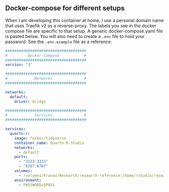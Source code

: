 ## Docker-compose for different setups

When I am developing this container at home, I use a personal domain name that uses Traefik v2 as a reverse-proxy. The labels you see in the docker compose file are specific to that setup. A generic docker-compose.yaml file is pasted below. You will also need to create a `.env` file to hold your password. See the `.env.example` file as a reference.

````yaml
####################################
#         Docker-Compose           #
####################################
version: "3"

####################################
#            Networks              #
####################################

networks:
  default:
    driver: bridge

####################################
#            Services              #
####################################

services:
  quarto-r:
    image: rocker/tidyverse
    container_name: Quarto-R-Studio
    networks: 
      - default
    ports:
      - "3333:3333"
      - "8787:8787"
    volumes:
      - /volume1/Pranav/Research/research-reference:/home/rstudio/research-reference
    environment:
      - PASSWORD=$PASS
````
